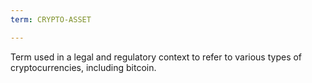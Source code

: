 ```yaml
---
term: CRYPTO-ASSET

---
```

Term used in a legal and regulatory context to refer to various types of cryptocurrencies, including bitcoin.